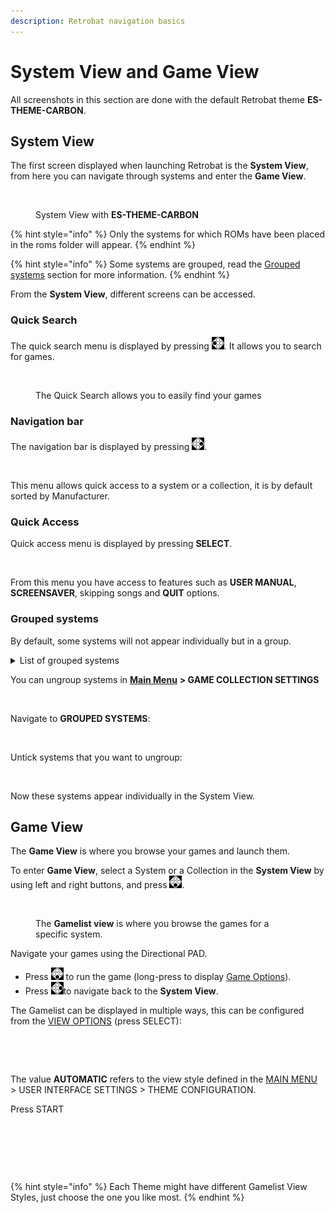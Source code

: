 ```yaml
---
description: Retrobat navigation basics
---
```


# System View and Game View

All screenshots in this section are done with the default Retrobat theme **ES-THEME-CARBON**.

## System View

The first screen displayed when launching Retrobat is the **System View**, from here you can navigate through systems and enter the **Game View**.

<div align="left">

<figure><img src="https://i.imgur.com/pYMalry.png" alt=""><figcaption><p>System View with <strong>ES-THEME-CARBON</strong></p></figcaption></figure>

</div>

{% hint style="info" %}
Only the systems for which ROMs have been placed in the roms folder will appear.
{% endhint %}

{% hint style="info" %}
Some systems are grouped, read the [Grouped systems](system-view-and-game-view.md#grouped-systems) section for more information.
{% endhint %}

From the **System View**, different screens can be accessed.

### Quick Search&#x20;

The quick search menu is displayed by pressing ![](<../.gitbook/assets/image (48).png>). It allows you to search for games.

<div align="left">

<figure><img src="https://i.imgur.com/4jmo9se.png" alt=""><figcaption><p>The Quick Search allows you to easily find your games</p></figcaption></figure>

</div>

### Navigation bar

The navigation bar is displayed by pressing ![](<../.gitbook/assets/image (16).png>).

<div align="left">

<figure><img src="https://i.imgur.com/X1GYL7I.png" alt=""><figcaption></figcaption></figure>

</div>

This menu allows quick access to a system or a collection, it is by default sorted by Manufacturer.

### Quick Access

Quick access menu is displayed by pressing **SELECT**.

<div align="left">

<figure><img src="https://i.imgur.com/1di2p43.png" alt=""><figcaption></figcaption></figure>

</div>

From this menu you have access to features such as **USER MANUAL**, **SCREENSAVER**, skipping songs and **QUIT** options.

### Grouped systems

By default, some systems will not appear individually but in a group.

<details>

<summary>List of grouped systems</summary>

```
AMIGA
* AMIGA 4000
* AMIGA 1200
* AMIGA 500

GAME & WATCH
* LCD Games

MESS
* Adventure Vision
* TV Games
* Mega Duck
* PV-1000
* CreatiVision
* Game.com
* Game Pocket Computer
* Super Cassette Vision
* FM-7
* APF M-1000
* BBC Micro
* Arcadia 2001
* Game Master
* Astrocade
* Tutor
* TRS-80 Color Computer
* Camputers Lynx
* Super A'Can
* Gamate

MSX
* MSX
* MSX2
* MSX2+

PORTS
* Ports
* Cave Story
* Easy-RPG
* PrBoom
* Quake
```

</details>

You can ungroup systems in [**Main Menu**](main-menu.md) **> GAME COLLECTION SETTINGS**

<div align="left">

<figure><img src="https://i.imgur.com/XknAtyW.png" alt=""><figcaption></figcaption></figure>

</div>

Navigate to **GROUPED SYSTEMS**:

<div align="left">

<figure><img src="https://i.imgur.com/XksMeTo.png" alt=""><figcaption></figcaption></figure>

</div>

Untick systems that you want to ungroup:

<div align="left">

<figure><img src="https://i.imgur.com/4v2xB5r.png" alt=""><figcaption></figcaption></figure>

</div>

Now these systems appear individually in the System View.

## Game View

The **Game View** is where you browse your games and launch them.

To enter **Game View**, select a System or a Collection in the **System View** by using left and right buttons, and press ![](<../.gitbook/assets/image (30).png>).

<div align="left">

<figure><img src="https://i.imgur.com/TTC0HMH.png" alt=""><figcaption><p>The <strong>Gamelist view</strong> is where you browse the games for a specific system.</p></figcaption></figure>

</div>

Navigate your games using the Directional PAD.

* Press ![](<../.gitbook/assets/image (30).png>) to run the game (long-press to display [Game Options](game-options.md)).
* Press ![](<../.gitbook/assets/image (16).png>)to navigate back to the **System View**.

The Gamelist can be displayed in multiple ways, this can be configured from the [VIEW OPTIONS](view-options.md) (press SELECT):

<div align="left">

<figure><img src="https://i.imgur.com/AUVCOp0.png" alt=""><figcaption></figcaption></figure>

</div>

<div align="left">

<figure><img src="https://i.imgur.com/tBJzXzb.png" alt=""><figcaption></figcaption></figure>

</div>

The value **AUTOMATIC** refers to the view style defined in the [MAIN MENU](main-menu.md#user-interface-settings) > USER INTERFACE SETTINGS > THEME CONFIGURATION.

Press START

<div align="left">

<figure><img src="https://i.imgur.com/RTnQYlg.png" alt=""><figcaption></figcaption></figure>

</div>

<div align="left">

<figure><img src="https://i.imgur.com/hnXOjYm.png" alt=""><figcaption></figcaption></figure>

</div>

<div align="left">

<figure><img src="https://i.imgur.com/y59e6gz.png" alt=""><figcaption></figcaption></figure>

</div>

{% hint style="info" %}
Each Theme might have different Gamelist View Styles, just choose the one you like most.
{% endhint %}
